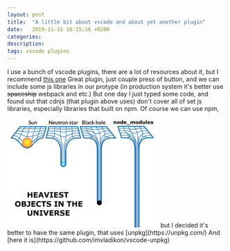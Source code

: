 ```yaml
---
layout: post
title:  "A little bit about vscode and about yet another plugin"
date:   2019-11-15 10:15:16 +0200
categories: 
description: 
tags: vscode plugins
---
```

I use a bunch of vscode plugins, there are a lot of resources about it, but I recommend [this one](https://github.com/Jakobud/vscode-cdnjs)  Great plugin, just couple press of button, and we can include some js libraries in our protype (in production system it's better use ~~spaceship~~ webpack and etc.) But one day I just typed some code, and found out that cdnjs (that plugin above uses) don't cover all of set js libraries, especially libraries that built on npm. Of course we can use npm, 

<img src="/assets/img/npm_hell2.png" alt="npm_hell" width="350"/>
<!--break-->
but I decided it's better to have the same plugin, that uses [unpkg](https://unpkg.com/)
And [here it is](https://github.com/imvladikon/vscode-unpkg) 